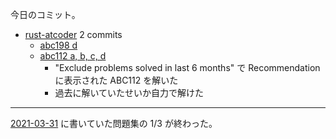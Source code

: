 今日のコミット。

- [rust-atcoder](https://github.com/bouzuya/rust-atcoder) 2 commits
  - [abc198 d](https://github.com/bouzuya/rust-atcoder/commit/1e6634a797d4e0d4681546e20df616dbc27f18a0)
  - [abc112 a, b, c, d](https://github.com/bouzuya/rust-atcoder/commit/2f1fc8726b89c057376684aa190f0631efea0c40)
    - "Exclude problems solved in last 6 months" で Recommendation に表示された ABC112 を解いた
    - 過去に解いていたせいか自力で解けた

---

[2021-03-31][] に書いていた問題集の 1/3 が終わった。

[2021-03-31]: https://blog.bouzuya.net/2021/03/31/
